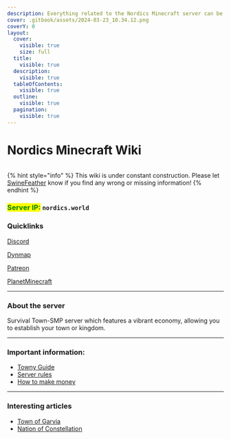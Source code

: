 ```yaml
---
description: Everything related to the Nordics Minecraft server can be found here!
cover: .gitbook/assets/2024-03-23_10.34.12.png
coverY: 0
layout:
  cover:
    visible: true
    size: full
  title:
    visible: true
  description:
    visible: true
  tableOfContents:
    visible: true
  outline:
    visible: true
  pagination:
    visible: true
---
```


# Nordics Minecraft Wiki

<figure><img src=".gitbook/assets/NU BannerFlags (1).png" alt=""><figcaption></figcaption></figure>

{% hint style="info" %}
This wiki is under constant construction. Please let [SwineFeather](misc/personnel-list/swinefeather.md) know if you find any wrong or missing information!
{% endhint %}

### <mark style="color:green;">Server IP:</mark> `nordics.world`

### Quicklinks

[Discord](https://discord.gg/nordics)

[Dynmap](http://www.nordics.world:8123)

[Patreon](https://www.patreon.com/nordics)

[PlanetMinecraft](https://www.planetminecraft.com/server/nordics-minecraft-server/)

***

### About the server

Survival Town-SMP server which features a vibrant economy, allowing you to establish your town or kingdom.

***

### Important information:

* [Towny Guide](new-players/towny-guide.md)
* [Server rules](new-players/server-rules.md)
* [How to make money](the-world/economy/make-money.md)

***

### Interesting articles

* [Town of Garvia](the-world/civilization/towns/finland-region/province-of-garvia/garvia/)
* [Nation of Constellation](the-world/civilization/nations/present-nations/constellation.md)
